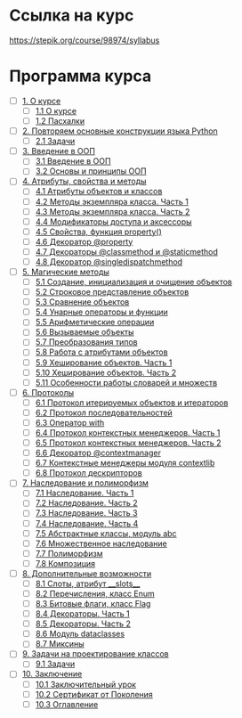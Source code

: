 # Ссылка на курс
https://stepik.org/course/98974/syllabus

# Программа курса
- [ ] [1. О курсе](https://github.com/tskdvraz0r/education/tree/main/stepik/beegeek/python_generation/04_course_for_guru/module/module_01)
    - [ ] [1.1 О курсе](https://github.com/tskdvraz0r/education/tree/main/stepik/beegeek/python_generation/04_course_for_guru/module/module_01/lesson_01)
    - [ ] [1.2 Пасхалки](https://github.com/tskdvraz0r/education/tree/main/stepik/beegeek/python_generation/04_course_for_guru/module/module_01/lesson_02)

- [ ] [2. Повторяем основные конструкции языка Python](https://github.com/tskdvraz0r/education/tree/main/stepik/beegeek/python_generation/04_course_for_guru/module/module_02)
    - [ ] [2.1 Задачи](https://github.com/tskdvraz0r/education/tree/main/stepik/beegeek/python_generation/04_course_for_guru/module/module_02/lesson_01)

- [ ] [3. Введение в ООП](https://github.com/tskdvraz0r/education/tree/main/stepik/beegeek/python_generation/04_course_for_guru/module/module_03)
    - [ ] [3.1 Введение в ООП](https://github.com/tskdvraz0r/education/tree/main/stepik/beegeek/python_generation/04_course_for_guru/module/module_03/lesson_01)
    - [ ] [3.2 Основы и принципы ООП](https://github.com/tskdvraz0r/education/tree/main/stepik/beegeek/python_generation/04_course_for_guru/module/module_03/lesson_02)

- [ ] [4. Атрибуты, свойства и методы](https://github.com/tskdvraz0r/education/tree/main/stepik/beegeek/python_generation/04_course_for_guru/module/module_04)
    - [ ] [4.1 Атрибуты объектов и классов](https://github.com/tskdvraz0r/education/tree/main/stepik/beegeek/python_generation/04_course_for_guru/module/module_04/lesson_01)
    - [ ] [4.2 Методы экземпляра класса. Часть 1](https://github.com/tskdvraz0r/education/tree/main/stepik/beegeek/python_generation/04_course_for_guru/module/module_04/lesson_02)
    - [ ] [4.3 Методы экземпляра класса. Часть 2](https://github.com/tskdvraz0r/education/tree/main/stepik/beegeek/python_generation/04_course_for_guru/module/module_04/lesson_03)
    - [ ] [4.4 Модификаторы доступа и аксессоры](https://github.com/tskdvraz0r/education/tree/main/stepik/beegeek/python_generation/04_course_for_guru/module/module_04/lesson_04)
    - [ ] [4.5 Свойства, функция property()](https://github.com/tskdvraz0r/education/tree/main/stepik/beegeek/python_generation/04_course_for_guru/module/module_04/lesson_05)
    - [ ] [4.6 Декоратор @property](https://github.com/tskdvraz0r/education/tree/main/stepik/beegeek/python_generation/04_course_for_guru/module/module_04/lesson_06)
    - [ ] [4.7 Декораторы @classmethod и @staticmethod](https://github.com/tskdvraz0r/education/tree/main/stepik/beegeek/python_generation/04_course_for_guru/module/module_04/lesson_07)
    - [ ] [4.8 Декоратор @singledispatchmethod](https://github.com/tskdvraz0r/education/tree/main/stepik/beegeek/python_generation/04_course_for_guru/module/module_04/lesson_08)

- [ ] [5. Магические методы](https://github.com/tskdvraz0r/education/tree/main/stepik/beegeek/python_generation/04_course_for_guru/module/module_05)
    - [ ] [5.1 Создание, инициализация и очищение объектов](https://github.com/tskdvraz0r/education/tree/main/stepik/beegeek/python_generation/04_course_for_guru/module/module_05/lesson_01)
    - [ ] [5.2 Строковое представление объектов](https://github.com/tskdvraz0r/education/tree/main/stepik/beegeek/python_generation/04_course_for_guru/module/module_05/lesson_02)
    - [ ] [5.3 Сравнение объектов](https://github.com/tskdvraz0r/education/tree/main/stepik/beegeek/python_generation/04_course_for_guru/module/module_05/lesson_03)
    - [ ] [5.4 Унарные операторы и функции](https://github.com/tskdvraz0r/education/tree/main/stepik/beegeek/python_generation/04_course_for_guru/module/module_05/lesson_04)
    - [ ] [5.5 Арифметические операции](https://github.com/tskdvraz0r/education/tree/main/stepik/beegeek/python_generation/04_course_for_guru/module/module_05/lesson_05)
    - [ ] [5.6 Вызываемые объекты](https://github.com/tskdvraz0r/education/tree/main/stepik/beegeek/python_generation/04_course_for_guru/module/module_05/lesson_06)
    - [ ] [5.7 Преобразования типов](https://github.com/tskdvraz0r/education/tree/main/stepik/beegeek/python_generation/04_course_for_guru/module/module_05/lesson_07)
    - [ ] [5.8 Работа с атрибутами объектов](https://github.com/tskdvraz0r/education/tree/main/stepik/beegeek/python_generation/04_course_for_guru/module/module_05/lesson_08)
    - [ ] [5.9 Хеширование объектов. Часть 1](https://github.com/tskdvraz0r/education/tree/main/stepik/beegeek/python_generation/04_course_for_guru/module/module_05/lesson_09)
    - [ ] [5.10 Хеширование объектов. Часть 2](https://github.com/tskdvraz0r/education/tree/main/stepik/beegeek/python_generation/04_course_for_guru/module/module_05/lesson_10)
    - [ ] [5.11 Особенности работы словарей и множеств](https://github.com/tskdvraz0r/education/tree/main/stepik/beegeek/python_generation/04_course_for_guru/module/module_05/lesson_11)

- [ ] [6. Протоколы](https://github.com/tskdvraz0r/education/tree/main/stepik/beegeek/python_generation/04_course_for_guru/module/module_06)
    - [ ] [6.1 Протокол итерируемых объектов и итераторов](https://github.com/tskdvraz0r/education/tree/main/stepik/beegeek/python_generation/04_course_for_guru/module/module_06/lesson_01)
    - [ ] [6.2 Протокол последовательностей](https://github.com/tskdvraz0r/education/tree/main/stepik/beegeek/python_generation/04_course_for_guru/module/module_06/lesson_02)
    - [ ] [6.3 Оператор with](https://github.com/tskdvraz0r/education/tree/main/stepik/beegeek/python_generation/04_course_for_guru/module/module_06/lesson_03)
    - [ ] [6.4 Протокол контекстных менеджеров. Часть 1](https://github.com/tskdvraz0r/education/tree/main/stepik/beegeek/python_generation/04_course_for_guru/module/module_06/lesson_04)
    - [ ] [6.5 Протокол контекстных менеджеров. Часть 2](https://github.com/tskdvraz0r/education/tree/main/stepik/beegeek/python_generation/04_course_for_guru/module/module_06/lesson_05)
    - [ ] [6.6 Декоратор @contextmanager](https://github.com/tskdvraz0r/education/tree/main/stepik/beegeek/python_generation/04_course_for_guru/module/module_06/lesson_06)
    - [ ] [6.7 Контекстные менеджеры модуля contextlib](https://github.com/tskdvraz0r/education/tree/main/stepik/beegeek/python_generation/04_course_for_guru/module/module_06/lesson_07)
    - [ ] [6.8 Протокол дескрипторов](https://github.com/tskdvraz0r/education/tree/main/stepik/beegeek/python_generation/04_course_for_guru/module/module_06/lesson_08)

- [ ] [7. Наследование и полиморфизм](https://github.com/tskdvraz0r/education/tree/main/stepik/beegeek/python_generation/04_course_for_guru/module/module_07)
    - [ ] [7.1 Наследование. Часть 1](https://github.com/tskdvraz0r/education/tree/main/stepik/beegeek/python_generation/04_course_for_guru/module/module_07/lesson_01)
    - [ ] [7.2 Наследование. Часть 2](https://github.com/tskdvraz0r/education/tree/main/stepik/beegeek/python_generation/04_course_for_guru/module/module_07/lesson_02)
    - [ ] [7.3 Наследование. Часть 3](https://github.com/tskdvraz0r/education/tree/main/stepik/beegeek/python_generation/04_course_for_guru/module/module_07/lesson_03)
    - [ ] [7.4 Наследование. Часть 4](https://github.com/tskdvraz0r/education/tree/main/stepik/beegeek/python_generation/04_course_for_guru/module/module_07/lesson_04)
    - [ ] [7.5 Абстрактные классы, модуль abc](https://github.com/tskdvraz0r/education/tree/main/stepik/beegeek/python_generation/04_course_for_guru/module/module_07/lesson_05)
    - [ ] [7.6 Множественное наследование](https://github.com/tskdvraz0r/education/tree/main/stepik/beegeek/python_generation/04_course_for_guru/module/module_07/lesson_06)
    - [ ] [7.7 Полиморфизм](https://github.com/tskdvraz0r/education/tree/main/stepik/beegeek/python_generation/04_course_for_guru/module/module_07/lesson_07)
    - [ ] [7.8 Композиция](https://github.com/tskdvraz0r/education/tree/main/stepik/beegeek/python_generation/04_course_for_guru/module/module_07/lesson_08)

- [ ] [8. Дополнительные возможности](https://github.com/tskdvraz0r/education/tree/main/stepik/beegeek/python_generation/04_course_for_guru/module/module_08)
    - [ ] [8.1 Слоты, атрибут \_\_slots\_\_](https://github.com/tskdvraz0r/education/tree/main/stepik/beegeek/python_generation/04_course_for_guru/module/module_08/lesson_01)
    - [ ] [8.2 Перечисления, класс Enum](https://github.com/tskdvraz0r/education/tree/main/stepik/beegeek/python_generation/04_course_for_guru/module/module_08/lesson_02)
    - [ ] [8.3 Битовые флаги, класс Flag](https://github.com/tskdvraz0r/education/tree/main/stepik/beegeek/python_generation/04_course_for_guru/module/module_08/lesson_03)
    - [ ] [8.4 Декораторы. Часть 1](https://github.com/tskdvraz0r/education/tree/main/stepik/beegeek/python_generation/04_course_for_guru/module/module_08/lesson_04)
    - [ ] [8.5 Декораторы. Часть 2](https://github.com/tskdvraz0r/education/tree/main/stepik/beegeek/python_generation/04_course_for_guru/module/module_08/lesson_05)
    - [ ] [8.6 Модуль dataclasses](https://github.com/tskdvraz0r/education/tree/main/stepik/beegeek/python_generation/04_course_for_guru/module/module_08/lesson_06)
    - [ ] [8.7 Миксины](https://github.com/tskdvraz0r/education/tree/main/stepik/beegeek/python_generation/04_course_for_guru/module/module_08/lesson_07)

- [ ] [9. Задачи на проектирование классов](https://github.com/tskdvraz0r/education/tree/main/stepik/beegeek/python_generation/04_course_for_guru/module/module_09)
    - [ ] [9.1 Задачи](https://github.com/tskdvraz0r/education/tree/main/stepik/beegeek/python_generation/04_course_for_guru/module/module_09/lesson_01)

- [ ] [10. Заключение](https://github.com/tskdvraz0r/education/tree/main/stepik/beegeek/python_generation/04_course_for_guru/module/module_10)
    - [ ] [10.1 Заключительный урок](https://github.com/tskdvraz0r/education/tree/main/stepik/beegeek/python_generation/04_course_for_guru/module/module_10/lesson_01)
    - [ ] [10.2 Сертификат от Поколения](https://github.com/tskdvraz0r/education/tree/main/stepik/beegeek/python_generation/04_course_for_guru/module/module_10/lesson_02)
    - [ ] [10.3 Оглавление](https://github.com/tskdvraz0r/education/tree/main/stepik/beegeek/python_generation/04_course_for_guru/module/module_10/lesson_03)